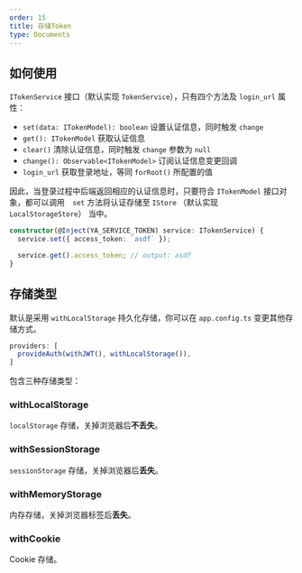```yaml
---
order: 15
title: 存储Token
type: Documents
---
```


## 如何使用

`ITokenService` 接口（默认实现 `TokenService`），只有四个方法及 `login_url` 属性：

- `set(data: ITokenModel): boolean` 设置认证信息，同时触发 `change`
- `get(): ITokenModel` 获取认证信息
- `clear()` 清除认证信息，同时触发 `change` 参数为 `null`
- `change(): Observable<ITokenModel>` 订阅认证信息变更回调
- `login_url` 获取登录地址，等同 `forRoot()` 所配置的值

因此，当登录过程中后端返回相应的认证信息时，只要符合 `ITokenModel` 接口对象，都可以调用　`set` 方法将认证存储至 `IStore` （默认实现 `LocalStorageStore`） 当中。

```ts
constructor(@Inject(YA_SERVICE_TOKEN) service: ITokenService) {
  service.set({ access_token: `asdf` });

  service.get().access_token; // output: asdf
}
```

## 存储类型

默认是采用 `withLocalStorage` 持久化存储，你可以在 `app.config.ts` 变更其他存储方式。

```ts
providers: [
  provideAuth(withJWT(), withLocalStorage()),
]
```

包含三种存储类型：

### withLocalStorage

`localStorage` 存储，关掉浏览器后**不丢失**。

### withSessionStorage

`sessionStorage` 存储，关掉浏览器后**丢失**。

### withMemoryStorage

内存存储，关掉浏览器标签后**丢失**。

### withCookie

Cookie 存储。
